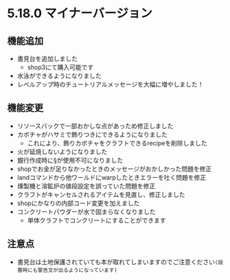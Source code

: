 # 5.18.0 マイナーバージョン
## 機能追加
* 書見台を追加しました
  * shop3にて購入可能です
* 水泳ができるようになりました
* レベルアップ時のチュートリアルメッセージを大幅に増やしました！

## 機能変更
* リソースパックで一部おかしな点があっため修正しました
* カボチャがハサミで飾りつきにできるようになりました
  * これにより、飾りカボチャをクラフトできるrecipeを削除しました
* 火が延焼しないようになりました
* 銀行作成時に§が使用不可になりました
* shopでお金が足りなかったときのメッセージがおかしかった問題を修正
* landコマンドから他ワールドにwarpしたときエラーを吐く問題を修正
* 燻製機と溶鉱炉の値段設定を誤っていた問題を修正
* クラフトがキャンセルされるアイテムを見直し、修正しました
* shopにかなりの内部コード変更を加えました
* コンクリートパウダーが水で固まらなくなりました 
  * 単体クラフトでコンクリートにすることができます

## 注意点
* 書見台は土地保護されていても本が取れてしまいますのでご注意ください`(設置時にも警告文が出るようになっています)` 
